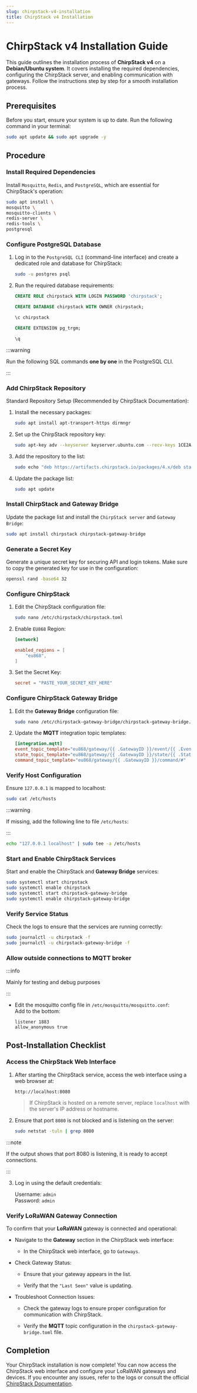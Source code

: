 ```yaml
---
slug: chirpstack-v4-installation
title: ChirpStack v4 Installation
---
```


# ChirpStack v4 Installation Guide

This guide outlines the installation process of **ChirpStack v4** on a **Debian/Ubuntu system**. It covers installing the required dependencies, configuring the ChirpStack server, and enabling communication with gateways. Follow the instructions step by step for a smooth installation process.

## Prerequisites

Before you start, ensure your system is up to date. Run the following command in your terminal:

```bash
sudo apt update && sudo apt upgrade -y
```

## Procedure

### Install Required Dependencies

Install `Mosquitto`, `Redis`, and `PostgreSQL`, which are essential for ChirpStack's operation:

```bash
sudo apt install \
mosquitto \
mosquitto-clients \
redis-server \
redis-tools \
postgresql
```

### Configure PostgreSQL Database

1. Log in to the `PostgreSQL CLI` (command-line interface) and create a dedicated role and database for ChirpStack:

   ```bash
   sudo -u postgres psql
   ```

2. Run the required database requirements:

   ```sql
   CREATE ROLE chirpstack WITH LOGIN PASSWORD 'chirpstack';

   CREATE DATABASE chirpstack WITH OWNER chirpstack;

   \c chirpstack

   CREATE EXTENSION pg_trgm;

   \q
   ```

  :::warning
  
  Run the following SQL commands **one by one** in the PostgreSQL CLI.
  
  :::

### Add ChirpStack Repository

Standard Repository Setup (Recommended by ChirpStack Documentation):

1. Install the necessary packages:

   ```bash
   sudo apt install apt-transport-https dirmngr
   ```

2. Set up the ChirpStack repository key:

   ```bash
   sudo apt-key adv --keyserver keyserver.ubuntu.com --recv-keys 1CE2AFD36DBCCA00
   ```

3. Add the repository to the list:

   ```bash
   sudo echo "deb https://artifacts.chirpstack.io/packages/4.x/deb stable main" | sudo tee /etc/apt/sources.list.d/chirpstack.list
   ```

4. Update the package list:

   ```bash
   sudo apt update
   ```

### Install ChirpStack and Gateway Bridge

Update the package list and install the `ChirpStack server` and `Gateway Bridge`:

```bash
sudo apt install chirpstack chirpstack-gateway-bridge
```

### Generate a Secret Key

Generate a unique secret key for securing API and login tokens. Make sure to copy the generated key for use in the configuration:

```bash
openssl rand -base64 32
```

### Configure ChirpStack

1. Edit the ChirpStack configuration file:

   ```bash
   sudo nano /etc/chirpstack/chirpstack.toml
   ```

2. Enable `EU868` Region:

   ```toml
   [network]

   enabled_regions = [
       "eu868",
   ]
   ```

3. Set the Secret Key:

   ```toml
   secret = "PASTE_YOUR_SECRET_KEY_HERE"
   ```

### Configure ChirpStack Gateway Bridge

1. Edit the **Gateway Bridge** configuration file:

   ```bash
   sudo nano /etc/chirpstack-gateway-bridge/chirpstack-gateway-bridge.toml
   ```

2. Update the **MQTT** integration topic templates:

   ```toml
   [integration.mqtt]
   event_topic_template="eu868/gateway/{{ .GatewayID }}/event/{{ .EventType }}"
   state_topic_template="eu868/gateway/{{ .GatewayID }}/state/{{ .StateType }}"
   command_topic_template="eu868/gateway/{{ .GatewayID }}/command/#"
   ```

### Verify Host Configuration

Ensure `127.0.0.1` is mapped to localhost:

```bash
sudo cat /etc/hosts
```

:::warning

If missing, add the following line to file `/etc/hosts`:

:::

```bash
echo "127.0.0.1 localhost" | sudo tee -a /etc/hosts
```

### Start and Enable ChirpStack Services

Start and enable the ChirpStack and **Gateway Bridge** services:

```bash
sudo systemctl start chirpstack
sudo systemctl enable chirpstack
sudo systemctl start chirpstack-gateway-bridge
sudo systemctl enable chirpstack-gateway-bridge
```

### Verify Service Status

Check the logs to ensure that the services are running correctly:

```bash
sudo journalctl -u chirpstack -f
sudo journalctl -u chirpstack-gateway-bridge -f
```

### Allow outside connections to MQTT broker

:::info

Mainly for testing and debug purposes

:::

- Edit the mosquitto config file in `/etc/mosquitto/mosquitto.conf`:  
  Add to the bottom:  
  ```
  listener 1883
  allow_anonymous true
  ```


## Post-Installation Checklist

### Access the ChirpStack Web Interface

1. After starting the ChirpStack service, access the web interface using a web browser at:

   ```arduino
   http://localhost:8080
   ```

   > If ChirpStack is hosted on a remote server, replace `localhost` with the server's IP address or hostname.

2. Ensure that port `8080` is not blocked and is listening on the server:

   ```bash
   sudo netstat -tuln | grep 8080
   ```

  :::note
  
  If the output shows that port 8080 is listening, it is ready to accept connections.
  
  :::

3. Log in using the default credentials:

   Username: `admin`  
   Password: `admin`

### Verify LoRaWAN Gateway Connection

To confirm that your **LoRaWAN** gateway is connected and operational:

- Navigate to the **Gateway** section in the ChirpStack web interface:

  - In the ChirpStack web interface, go to `Gateways`.

- Check Gateway Status:

  - Ensure that your gateway appears in the list.

  - Verify that the `"Last Seen"` value is updating.

- Troubleshoot Connection Issues:

  - Check the gateway logs to ensure proper configuration for communication with ChirpStack.

  - Verify the **MQTT** topic configuration in the `chirpstack-gateway-bridge.toml` file.

## Completion

Your ChirpStack installation is now complete! You can now access the ChirpStack web interface and configure your LoRaWAN gateways and devices. If you encounter any issues, refer to the logs or consult the official [ChirpStack Documentation](https://www.chirpstack.io/docs/index.html).
